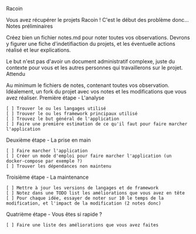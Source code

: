 Racoin

Vous avez récupérer le projets Racoin ! C'est le début des problème donc...
Notes préliminaires

Créez bien un fichier notes.md pour noter toutes vos observations. Devrons y figurer une fiche d'indetifiaction du projets, et les éventuelle actions réalisé et leur explications.

Le but n'est pas d'avoir un document administratif complexe, juste du contexte pour vous et les autres personnes qui travaillerons sur le projet.
Attendu

Au minimum le fichiers de notes, contenant toutes vos observation.
Idéalement, un fork du projet avec vos notes et les modifications que vous avez réaliser.
Première étape - L'analyse

    [ ] Trouver le ou les langages utilisé
    [ ] Trouver le ou les framework principaux utilisé
    [ ] Trouvez le but général de l'application
    [ ] Faire une première estimation de ce qu'il faut pour faire marcher l'application

Deuxième étape - La prise en main

    [ ] Faire marcher l'application
    [ ] Créer un mode d'emploi pour faire marcher l'application (un docker-compose par exemple ?)
    [ ] Trouver les dépendances non maintenu

Troisième étape - La maintenance

    [ ] Mettre à jour les versions de langages et de framework
    [ ] Notez dans une TODO list les améliorations que vous avez en tête
    [ ] Pour chaque idée, essayer de noter sur 10 le temps de la modification, et l'impact de la modification (2 notes donc)

Quatrième étape - Vous êtes si rapide ?

    [ ] Faire une liste des améliorations que vous avez faites